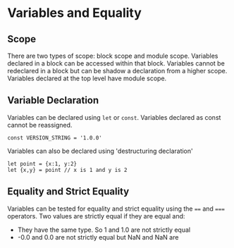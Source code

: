# Variables and Equality

## Scope
There are two types of scope: block scope and module scope. Variables declared in a block can be accessed within that block. Variables cannot be redeclared in a block but can be shadow a declaration from a higher scope. Variables declared at the top level have module scope.

## Variable Declaration
Variables can be declared using `let` or `const`. Variables declared as const cannot be reassigned. 
```
const VERSION_STRING = '1.0.0' 
```
Variables can also be declared using 'destructuring declaration'
```
let point = {x:1, y:2}
let {x,y} = point // x is 1 and y is 2
```

## Equality and Strict Equality
Variables can be tested for equality and strict equality using the `==` and `===` operators.
Two values are strictly equal if they are equal and:
* They have the same type. So 1 and 1.0 are not strictly equal
* -0.0 and 0.0 are not strictly equal but NaN and NaN are
